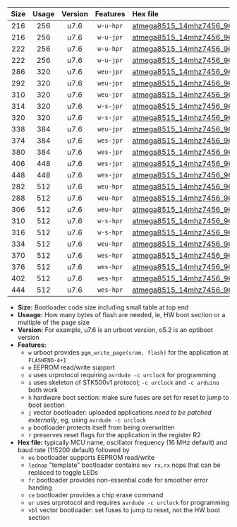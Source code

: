 |Size|Usage|Version|Features|Hex file|
|:-:|:-:|:-:|:-:|:--|
|216|256|u7.6|`w-u-hpr`|[atmega8515_14mhz7456_9600bps_ur.hex](https://raw.githubusercontent.com/stefanrueger/urboot/main//atmega8515_14mhz7456_9600bps_ur.hex)|
|216|256|u7.6|`w-u-jpr`|[atmega8515_14mhz7456_9600bps_ur_vbl.hex](https://raw.githubusercontent.com/stefanrueger/urboot/main//atmega8515_14mhz7456_9600bps_ur_vbl.hex)|
|222|256|u7.6|`w-u-hpr`|[atmega8515_14mhz7456_9600bps_lednop_ur.hex](https://raw.githubusercontent.com/stefanrueger/urboot/main//atmega8515_14mhz7456_9600bps_lednop_ur.hex)|
|222|256|u7.6|`w-u-jpr`|[atmega8515_14mhz7456_9600bps_lednop_ur_vbl.hex](https://raw.githubusercontent.com/stefanrueger/urboot/main//atmega8515_14mhz7456_9600bps_lednop_ur_vbl.hex)|
|286|320|u7.6|`weu-jpr`|[atmega8515_14mhz7456_9600bps_ee_ur_vbl.hex](https://raw.githubusercontent.com/stefanrueger/urboot/main//atmega8515_14mhz7456_9600bps_ee_ur_vbl.hex)|
|292|320|u7.6|`weu-jpr`|[atmega8515_14mhz7456_9600bps_ee_lednop_ur_vbl.hex](https://raw.githubusercontent.com/stefanrueger/urboot/main//atmega8515_14mhz7456_9600bps_ee_lednop_ur_vbl.hex)|
|310|320|u7.6|`weu-jpr`|[atmega8515_14mhz7456_9600bps_ee_lednop_fr_ur_vbl.hex](https://raw.githubusercontent.com/stefanrueger/urboot/main//atmega8515_14mhz7456_9600bps_ee_lednop_fr_ur_vbl.hex)|
|314|320|u7.6|`w-s-jpr`|[atmega8515_14mhz7456_9600bps_vbl.hex](https://raw.githubusercontent.com/stefanrueger/urboot/main//atmega8515_14mhz7456_9600bps_vbl.hex)|
|320|320|u7.6|`w-s-jpr`|[atmega8515_14mhz7456_9600bps_lednop_vbl.hex](https://raw.githubusercontent.com/stefanrueger/urboot/main//atmega8515_14mhz7456_9600bps_lednop_vbl.hex)|
|338|384|u7.6|`weu-jpr`|[atmega8515_14mhz7456_9600bps_ee_lednop_fr_ce_ur_vbl.hex](https://raw.githubusercontent.com/stefanrueger/urboot/main//atmega8515_14mhz7456_9600bps_ee_lednop_fr_ce_ur_vbl.hex)|
|374|384|u7.6|`wes-jpr`|[atmega8515_14mhz7456_9600bps_ee_vbl.hex](https://raw.githubusercontent.com/stefanrueger/urboot/main//atmega8515_14mhz7456_9600bps_ee_vbl.hex)|
|380|384|u7.6|`wes-jpr`|[atmega8515_14mhz7456_9600bps_ee_lednop_vbl.hex](https://raw.githubusercontent.com/stefanrueger/urboot/main//atmega8515_14mhz7456_9600bps_ee_lednop_vbl.hex)|
|406|448|u7.6|`wes-jpr`|[atmega8515_14mhz7456_9600bps_ee_lednop_fr_vbl.hex](https://raw.githubusercontent.com/stefanrueger/urboot/main//atmega8515_14mhz7456_9600bps_ee_lednop_fr_vbl.hex)|
|448|448|u7.6|`wes-jpr`|[atmega8515_14mhz7456_9600bps_ee_lednop_fr_ce_vbl.hex](https://raw.githubusercontent.com/stefanrueger/urboot/main//atmega8515_14mhz7456_9600bps_ee_lednop_fr_ce_vbl.hex)|
|282|512|u7.6|`weu-hpr`|[atmega8515_14mhz7456_9600bps_ee_ur.hex](https://raw.githubusercontent.com/stefanrueger/urboot/main//atmega8515_14mhz7456_9600bps_ee_ur.hex)|
|288|512|u7.6|`weu-hpr`|[atmega8515_14mhz7456_9600bps_ee_lednop_ur.hex](https://raw.githubusercontent.com/stefanrueger/urboot/main//atmega8515_14mhz7456_9600bps_ee_lednop_ur.hex)|
|306|512|u7.6|`weu-hpr`|[atmega8515_14mhz7456_9600bps_ee_lednop_fr_ur.hex](https://raw.githubusercontent.com/stefanrueger/urboot/main//atmega8515_14mhz7456_9600bps_ee_lednop_fr_ur.hex)|
|310|512|u7.6|`w-s-hpr`|[atmega8515_14mhz7456_9600bps.hex](https://raw.githubusercontent.com/stefanrueger/urboot/main//atmega8515_14mhz7456_9600bps.hex)|
|316|512|u7.6|`w-s-hpr`|[atmega8515_14mhz7456_9600bps_lednop.hex](https://raw.githubusercontent.com/stefanrueger/urboot/main//atmega8515_14mhz7456_9600bps_lednop.hex)|
|334|512|u7.6|`weu-hpr`|[atmega8515_14mhz7456_9600bps_ee_lednop_fr_ce_ur.hex](https://raw.githubusercontent.com/stefanrueger/urboot/main//atmega8515_14mhz7456_9600bps_ee_lednop_fr_ce_ur.hex)|
|370|512|u7.6|`wes-hpr`|[atmega8515_14mhz7456_9600bps_ee.hex](https://raw.githubusercontent.com/stefanrueger/urboot/main//atmega8515_14mhz7456_9600bps_ee.hex)|
|376|512|u7.6|`wes-hpr`|[atmega8515_14mhz7456_9600bps_ee_lednop.hex](https://raw.githubusercontent.com/stefanrueger/urboot/main//atmega8515_14mhz7456_9600bps_ee_lednop.hex)|
|402|512|u7.6|`wes-hpr`|[atmega8515_14mhz7456_9600bps_ee_lednop_fr.hex](https://raw.githubusercontent.com/stefanrueger/urboot/main//atmega8515_14mhz7456_9600bps_ee_lednop_fr.hex)|
|444|512|u7.6|`wes-hpr`|[atmega8515_14mhz7456_9600bps_ee_lednop_fr_ce.hex](https://raw.githubusercontent.com/stefanrueger/urboot/main//atmega8515_14mhz7456_9600bps_ee_lednop_fr_ce.hex)|

- **Size:** Bootloader code size including small table at top end
- **Useage:** How many bytes of flash are needed, ie, HW boot section or a multiple of the page size
- **Version:** For example, u7.6 is an urboot version, o5.2 is an optiboot version
- **Features:**
  + `w` urboot provides `pgm_write_page(sram, flash)` for the application at `FLASHEND-4+1`
  + `e` EEPROM read/write support
  + `u` uses urprotocol requiring `avrdude -c urclock` for programming
  + `s` uses skeleton of STK500v1 protocol; `-c urclock` and `-c arduino` both work
  + `h` hardware boot section: make sure fuses are set for reset to jump to boot section
  + `j` vector bootloader: uploaded applications *need to be patched externally*, eg, using `avrdude -c urclock`
  + `p` bootloader protects itself from being overwritten
  + `r` preserves reset flags for the application in the register R2
- **Hex file:** typically MCU name, oscillator frequency (16 MHz default) and baud rate (115200 default) followed by
  + `ee` bootloader supports EEPROM read/write
  + `lednop` "template" bootloader contains `mov rx,rx` nops that can be replaced to toggle LEDs
  + `fr` bootloader provides non-essential code for smoother error handing
  + `ce` bootloader provides a chip erase command
  + `ur` uses urprotocol and requires `avrdude -c urclock` for programming
  + `vbl` vector bootloader: set fuses to jump to reset, not the HW boot section
